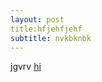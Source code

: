 ```yaml
---
layout: post
title:hfjehfjehf
subtitle: nvkbknbk
---
```


jgvrv [hi](https://issuu.com/arizonahealthandliving/docs/arizona_health___living_magazine_ea_1074ce2e2893ce/57)
